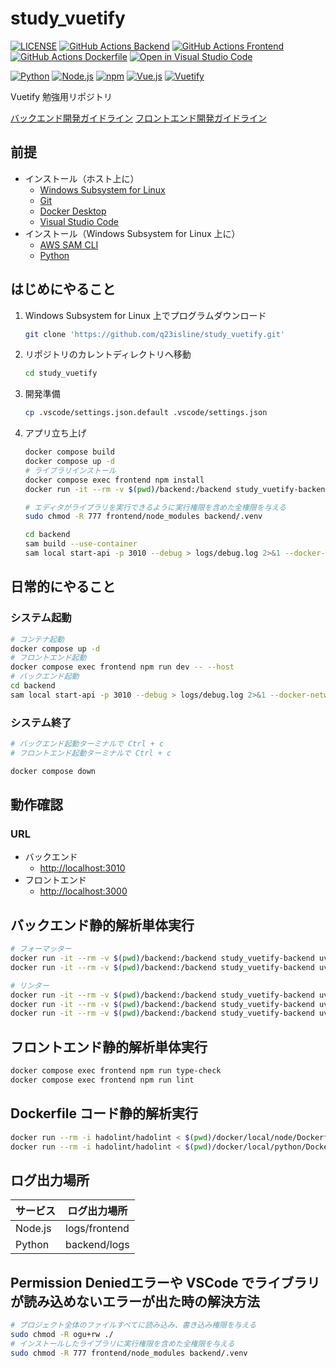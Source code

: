 # study_vuetify

[![LICENSE](https://img.shields.io/badge/license-MIT-green.svg)](./LICENSE)
[![GitHub Actions Backend](https://github.com/q23isline/study_vuetify/actions/workflows/python.yml/badge.svg)](https://github.com/q23isline/study_vuetify/actions/workflows/python.yml)
[![GitHub Actions Frontend](https://github.com/q23isline/study_vuetify/actions/workflows/nodejs.yml/badge.svg)](https://github.com/q23isline/study_vuetify/actions/workflows/nodejs.yml)
[![GitHub Actions Dockerfile](https://github.com/q23isline/study_vuetify/actions/workflows/dockerfile.yml/badge.svg)](https://github.com/q23isline/study_vuetify/actions/workflows/dockerfile.yml)
[![Open in Visual Studio Code](https://img.shields.io/static/v1?logo=visualstudiocode&label=&message=Open%20in%20Visual%20Studio%20Code&labelColor=555555&color=007acc&logoColor=007acc)](https://open.vscode.dev/q23isline/study_vuetify)

[![Python](https://img.shields.io/static/v1?logo=python&label=Python&message=v3.13&labelColor=555555&color=3776AB&logoColor=3776AB)](https://www.python.org/)
[![Node.js](https://img.shields.io/static/v1?logo=node.js&label=Node.js&message=v22.12.0&labelColor=555555&color=339933&logoColor=339933)](https://nodejs.org)
[![npm](https://img.shields.io/static/v1?logo=npm&label=npm&message=v10.9.0&labelColor=555555&color=CB3837&logoColor=CB3837)](https://www.npmjs.com/)
[![Vue.js](https://img.shields.io/static/v1?logo=vue.js&label=Vue.js&message=v3.4.31&labelColor=555555&color=4FC08D&logoColor=4FC08D)](https://ja.vuejs.org/)
[![Vuetify](https://img.shields.io/static/v1?logo=vuetify&label=Vuetify&message=v3.7.5&labelColor=555555&color=1867C0&logoColor=1867C0)](https://vuetifyjs.com/ja/)

Vuetify 勉強用リポジトリ

[バックエンド開発ガイドライン](./backend/README.md)
[フロントエンド開発ガイドライン](./frontend/README.md)

## 前提

- インストール（ホスト上に）
  - [Windows Subsystem for Linux](https://learn.microsoft.com/ja-jp/windows/wsl/)
  - [Git](https://git-scm.com/)
  - [Docker Desktop](https://www.docker.com/ja-jp/products/docker-desktop/)
  - [Visual Studio Code](https://code.visualstudio.com/)
- インストール（Windows Subsystem for Linux 上に）
  - [AWS SAM CLI](https://docs.aws.amazon.com/serverless-application-model/latest/developerguide/install-sam-cli.html)
  - [Python](https://www.python.org/)

## はじめにやること

1. Windows Subsystem for Linux 上でプログラムダウンロード

    ```bash
    git clone 'https://github.com/q23isline/study_vuetify.git'
    ```

2. リポジトリのカレントディレクトリへ移動

    ```bash
    cd study_vuetify
    ```

3. 開発準備

    ```bash
    cp .vscode/settings.json.default .vscode/settings.json
    ```

4. アプリ立ち上げ

    ```bash
    docker compose build
    docker compose up -d
    # ライブラリインストール
    docker compose exec frontend npm install
    docker run -it --rm -v $(pwd)/backend:/backend study_vuetify-backend uv sync

    # エディタがライブラリを実行できるように実行権限を含めた全権限を与える
    sudo chmod -R 777 frontend/node_modules backend/.venv

    cd backend
    sam build --use-container
    sam local start-api -p 3010 --debug > logs/debug.log 2>&1 --docker-network study_vuetify_default
    ```

## 日常的にやること

### システム起動

```bash
# コンテナ起動
docker compose up -d
# フロントエンド起動
docker compose exec frontend npm run dev -- --host
# バックエンド起動
cd backend
sam local start-api -p 3010 --debug > logs/debug.log 2>&1 --docker-network study_vuetify_default
```

### システム終了

```bash
# バックエンド起動ターミナルで Ctrl + c
# フロントエンド起動ターミナルで Ctrl + c

docker compose down
```

## 動作確認

### URL

- バックエンド
  - <http://localhost:3010>
- フロントエンド
  - <http://localhost:3000>

## バックエンド静的解析単体実行

```bash
# フォーマッター
docker run -it --rm -v $(pwd)/backend:/backend study_vuetify-backend uv run -- autopep8 --diff . --global-config=.pep8
docker run -it --rm -v $(pwd)/backend:/backend study_vuetify-backend uv run -- black --diff .

# リンター
docker run -it --rm -v $(pwd)/backend:/backend study_vuetify-backend uv run -- pylint ./ --rcfile=.pylintrc
docker run -it --rm -v $(pwd)/backend:/backend study_vuetify-backend uv run -- flake8 --config=.flake8
docker run -it --rm -v $(pwd)/backend:/backend study_vuetify-backend uv run -- mypy ./ --config-file=mypy.ini
```

## フロントエンド静的解析単体実行

```bash
docker compose exec frontend npm run type-check
docker compose exec frontend npm run lint
```

## Dockerfile コード静的解析実行

```bash
docker run --rm -i hadolint/hadolint < $(pwd)/docker/local/node/Dockerfile
docker run --rm -i hadolint/hadolint < $(pwd)/docker/local/python/Dockerfile
```

## ログ出力場所

| サービス | ログ出力場所  |
| -------- | ------------- |
| Node.js  | logs/frontend |
| Python   | backend/logs  |

## Permission Deniedエラーや VSCode でライブラリが読み込めないエラーが出た時の解決方法

```bash
# プロジェクト全体のファイルすべてに読み込み、書き込み権限を与える
sudo chmod -R ogu+rw ./
# インストールしたライブラリに実行権限を含めた全権限を与える
sudo chmod -R 777 frontend/node_modules backend/.venv
```
